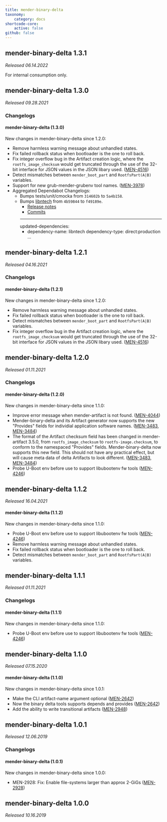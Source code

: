 ```yaml
---
title: mender-binary-delta
taxonomy:
    category: docs
shortcode-core:
    active: false
github: false
---
```



## mender-binary-delta 1.3.1

_Released 06.14.2022_

For internal consumption only.

## mender-binary-delta 1.3.0

_Released 09.28.2021_

### Changelogs

#### mender-binary-delta (1.3.0)

New changes in mender-binary-delta since 1.2.0:

* Remove harmless warning message about unhandled states.
* Fix failed rollback status when bootloader is the one to roll back.
* Fix integer overflow bug in the Artifact creation logic, where the
  `rootfs_image_checksum` would get truncated through the use of the 32-bit
  interface for JSON values in the JSON libary used.
  ([MEN-4516](https://tracker.mender.io/browse/MEN-4516))
* Detect mismatches between `mender_boot_part` and `RootfsPart(A|B)` variables.
* Support for new grub-mender-grubenv tool names.
  ([MEN-3978](https://tracker.mender.io/browse/MEN-3978))
* Aggregated Dependabot Changelogs:
  * Bumps tests/unit/cmocka from `314602b` to `5a4b158`.
  * Bumps [libntech](https://github.com/cfengine/libntech) from `4b59844` to `f49189e`.
    - [Release notes](https://github.com/cfengine/libntech/releases)
    - [Commits](https://github.com/cfengine/libntech/compare/4b598446c54fd9e784a6dd86be99a317c3531dff...f49189eba92f7a0c9bb37141a7a84dfca7d6ba75)
    ---
    updated-dependencies:
    - dependency-name: libntech
      dependency-type: direct:production
    ...


## mender-binary-delta 1.2.1

_Released 04.16.2021_

### Changelogs

#### mender-binary-delta (1.2.1)

New changes in mender-binary-delta since 1.2.0:

* Remove harmless warning message about unhandled states.
* Fix failed rollback status when bootloader is the one to roll back.
* Detect mismatches between `mender_boot_part` and `RootfsPart(A|B)` variables.
* Fix integer overflow bug in the Artifact creation logic, where the
`rootfs_image_checksum` would get truncated through the use of the 32-bit
interface for JSON values in the JSON libary used.
([MEN-4516](https://tracker.mender.io/browse/MEN-4516))

## mender-binary-delta 1.2.0

_Released 01.11.2021_

### Changelogs

#### mender-binary-delta (1.2.0)

New changes in mender-binary-delta since 1.1.0:

* Improve error message when mender-artifact is not found.
([MEN-4044](https://tracker.mender.io/browse/MEN-4044))
* Mender-binary-delta and its Artifact generator now supports
the new "Provides" fields for individial application software names.
([MEN-3483](https://tracker.mender.io/browse/MEN-3483), [MEN-3484](https://tracker.mender.io/browse/MEN-3484))
* The format of the Artifact checksum field has been changed
in mender-artifact 3.5.0, from `rootfs_image_checksum` to
`rootfs-image.checksum`, to conform to the namespaced "Provides"
fields. Mender-binary-delta now supports this new field. This should
not have any practical effect, but will cause meta data of delta
Artifacts to look different.
([MEN-3483](https://tracker.mender.io/browse/MEN-3483), [MEN-3484](https://tracker.mender.io/browse/MEN-3484))
* Probe U-Boot env before use to support libubootenv fw tools
([MEN-4246](https://tracker.mender.io/browse/MEN-4246))

## mender-binary-delta 1.1.2

_Released 16.04.2021_

#### mender-binary-delta (1.1.2)

New changes in mender-binary-delta since 1.1.0:

* Probe U-Boot env before use to support libubootenv fw tools
([MEN-4246](https://tracker.mender.io/browse/MEN-4246))
* Remove harmless warning message about unhandled states.
* Fix failed rollback status when bootloader is the one to roll back.
* Detect mismatches between `mender_boot_part` and `RootfsPart(A|B)` variables.

## mender-binary-delta 1.1.1

_Released 01.11.2021_

### Changelogs

#### mender-binary-delta (1.1.1)

New changes in mender-binary-delta since 1.1.0:

* Probe U-Boot env before use to support libubootenv fw tools
([MEN-4246](https://tracker.mender.io/browse/MEN-4246))

## mender-binary-delta 1.1.0

_Released 07.15.2020_

#### mender-binary-delta (1.1.0)

New changes in mender-binary-delta since 1.0.1:

* Make the CLI artifact-name argument optional
([MEN-2642](https://tracker.mender.io/browse/MEN-2642))
* Now the binary delta tools supports depends and provides
([MEN-2642](https://tracker.mender.io/browse/MEN-2642))
* Add the ability to write transitional artifacts
([MEN-2948](https://tracker.mender.io/browse/MEN-2948))

## mender-binary-delta 1.0.1

_Released 12.06.2019_

### Changelogs

#### mender-binary-delta (1.0.1)

New changes in mender-binary-delta since 1.0.0:

* MEN-2928: Fix: Enable file-systems larger than approx 2-GiGs
([MEN-2928](https://tracker.mender.io/browse/MEN-2928))

## mender-binary-delta 1.0.0

_Released 10.16.2019_


